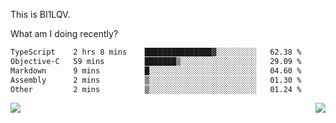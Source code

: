 This is BI1LQV.

What am I doing recently?

<!--START_SECTION:waka-->

```txt
TypeScript    2 hrs 8 mins    ███████████████▓░░░░░░░░░   62.38 %
Objective-C   59 mins         ███████▒░░░░░░░░░░░░░░░░░   29.09 %
Markdown      9 mins          █░░░░░░░░░░░░░░░░░░░░░░░░   04.60 %
Assembly      2 mins          ▒░░░░░░░░░░░░░░░░░░░░░░░░   01.30 %
Other         2 mins          ▒░░░░░░░░░░░░░░░░░░░░░░░░   01.24 %
```

<!--END_SECTION:waka-->
<img align="right" src="https://github-readme-stats.vercel.app/api?username=bi1lqv&show_icons=true&count_private=true">

<img src="https://metrics.lecoq.io/bi1lqv?template=classic&base.activity=0&base.community=0&base.repositories=0&base.metadata=0&isocalendar=1&base=header%2C%20activity%2C%20community%2C%20repositories%2C%20metadata&base.indepth=false&base.hireable=false&isocalendar=false&isocalendar.duration=full-year&config.timezone=Asia%2FShanghai">
